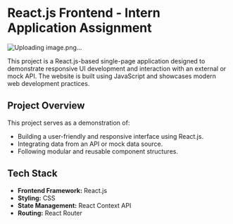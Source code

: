 # React.js Frontend - Intern Application Assignment
![Uploading image.png…]()


This project is a React.js-based single-page application designed to demonstrate responsive UI development and interaction with an external or mock API. The website is built using JavaScript and showcases modern web development practices.

## Project Overview
This project serves as a demonstration of:
- Building a user-friendly and responsive interface using React.js.
- Integrating data from an API or mock data source.
- Following modular and reusable component structures.


## Tech Stack
- **Frontend Framework:** React.js
- **Styling:** CSS 
- **State Management:** React Context API
- **Routing:** React Router 
